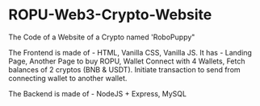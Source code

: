 # ROPU-Web3-Crypto-Website
The Code of a Website of a Crypto named 'RoboPuppy"

The Frontend is made of - HTML, Vanilla CSS, Vanilla JS.
It has - Landing Page, Another Page to buy ROPU, Wallet Connect with 4 Wallets, Fetch balances of 2 cryptos (BNB & USDT). Initiate transaction to send from connecting wallet to another wallet.

The Backend is made of - NodeJS + Express, MySQL
